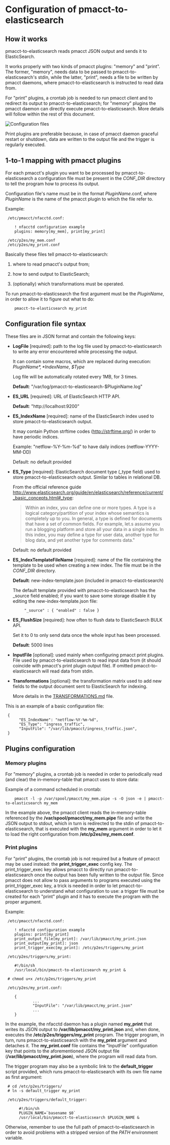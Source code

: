 # Configuration of pmacct-to-elasticsearch

## How it works

pmacct-to-elasticsearch reads pmacct JSON output and sends it to ElasticSearch.

It works properly with two kinds of pmacct plugins: "memory" and "print".
The former, "memory", needs data to be passed to pmacct-to-elasticsearch's
stdin, while the latter, "print", needs a file to be written by pmacct
daemons, where pmacct-to-elasticsearch is instructed to read data from.

For "print" plugins, a crontab job is needed to run pmacct client and to
redirect its output to pmacct-to-elasticsearch; for "memory" plugins the pmacct
daemon can directly execute pmacct-to-elasticsearch. More details will follow
within the rest of this document.

![Configuration files](https://raw.github.com/pierky/pmacct-to-elasticsearch/master/img/config_files.png)

Print plugins are preferable because, in case of pmacct daemon graceful
restart or shutdown, data are written to the output file and the trigger
is regularly executed.

## 1-to-1 mapping with pmacct plugins

For each pmacct's plugin you want to be processed by pmacct-to-elasticsearch
a configuration file must be present in the *CONF_DIR* directory to tell the
program how to process its output.

Configuration file's name must be in the format *PluginName*.conf, where
*PluginName* is the name of the pmacct plugin to which the file refer to.

Example:

     /etc/pmacct/nfacctd.conf:

        ! nfacctd configuration example
        plugins: memory[my_mem], print[my_print]

     /etc/p2es/my_mem.conf
     /etc/p2es/my_print.conf

Basically these files tell pmacct-to-elasticsearch:

1. where to read pmacct's output from;

2. how to send output to ElasticSearch;

3. (optionally) which transformations must be operated.

To run pmacct-to-elasticsearch the first argument must be the *PluginName*,
in order to allow it to figure out what to do:

        pmacct-to-elasticsearch my_print

## Configuration file syntax

These files are in JSON format and contain the following keys:

- **LogFile** [required]: path to the log file used by pmacct-to-elasticsearch
   to write any error encountered while processing the output.

   It can contain some macros, which are replaced during execution:
   *$PluginName*, *$IndexName*, *$Type*

   Log file will be automatically rotated every 1MB, for 3 times.

   **Default**: "/var/log/pmacct-to-elasticsearch-$PluginName.log"

- **ES_URL** [required]: URL of ElasticSearch HTTP API.

   **Default**: "http://localhost:9200"

- **ES_IndexName** [required]: name of the ElasticSearch index used to store
   pmacct-to-elasticsearch output.

   It may contain Python strftime codes (http://strftime.org/) in order
   to have periodic indices.

   Example:
     "netflow-%Y-%m-%d" to have daily indices (netflow-YYYY-MM-DD)

   Default: no default provided

- **ES_Type** [required]: ElasticSearch document type (_type field) used to store
   pmacct-to-elasticsearch output. Similar to tables in relational DB.

   From the official reference guide
   http://www.elasticsearch.org/guide/en/elasticsearch/reference/current/_basic_concepts.html#_type:

   > Within an index, you can define one or more types. A type is a logical
   > category/partition of your index whose semantics is completely up to
   > you. In general, a type is defined for documents that have a set of
   > common fields. For example, let.s assume you run a blogging platform
   > and store all your data in a single index. In this index, you may
   > define a type for user data, another type for blog data, and yet
   > another type for comments data."

   Default: no default provided

- **ES_IndexTemplateFileName** [required]: name of the file containing the
   template to be used when creating a new index. The file must be in the
   *CONF_DIR* directory.

   **Default**: new-index-template.json (included in pmacct-to-elasticsearch)

   The default template provided with pmacct-to-elasticsearch has the
   _source field enabled; if you want to save some storage disable it
   by editing the new-index-template.json file:

           "_source" : { "enabled" : false }

- **ES_FlushSize** [required]: how often to flush data to ElasticSearch BULK API.

   Set it to 0 to only send data once the whole input has been processed.

   **Default**: 5000 lines

- **InputFile** [optional]: used mainly when configuring pmacct print plugins.
   File used by pmacct-to-elasticsearch to read input data from (it
   should coincide with pmacct's print plugin output file).
   If omitted pmacct-to-elasticsearch will read data from stdin.

- **Transformations** [optional]: the transformation matrix used to add new
   fields to the output document sent to ElasticSearch for indexing.

   More details in the [TRANSFORMATIONS.md](TRANSFORMATIONS.md) file.

This is an example of a basic configuration file:

     {
          "ES_IndexName": "netflow-%Y-%m-%d",
          "ES_Type": "ingress_traffic",
          "InputFile": "/var/lib/pmacct/ingress_traffic.json",
     }

## Plugins configuration

### Memory plugins

For "memory" plugins, a crontab job is needed in order to periodically read
(and clear) the in-memory-table that pmacct uses to store data:

Example of a command scheduled in crontab:

        pmacct -l -p /var/spool/pmacct/my_mem.pipe -s -O json -e | pmacct-to-elasticsearch my_mem

In the example above, the pmacct client reads the in-memory-table
referenced by the **/var/spool/pmacct/my_mem.pipe** file and write the JSON
output to stdout, which in turn is redirected to the stdin of
pmacct-to-elasticsearch, that is executed with the **my_mem** argument in order
to let it to load the right configuration from **/etc/p2es/my_mem.conf**.

### Print plugins

For "print" plugins, the crontab job is not required but a feature of pmacct
may be used instead: the **print_trigger_exec** config key.
The print_trigger_exec key allows pmacct to directly run
pmacct-to-elasticsearch once the output has been fully written to the output
file. Since pmacct does not allow to pass arguments to programs executed using
the print_trigger_exec key, a trick is needed in order to let
pmacct-to-elasticsearch to understand what configuration to use: a trigger
file must be created for each "print" plugin and it has to execute the
program with the proper argument.

Example:

     /etc/pmacct/nfacctd.conf:

        ! nfacctd configuration example
        plugins: print[my_print]
        print_output_file[my_print]: /var/lib/pmacct/my_print.json
        print_output[my_print]: json
        print_trigger_exec[my_print]: /etc/p2es/triggers/my_print

     /etc/p2es/triggers/my_print:

        #!/bin/sh
        /usr/local/bin/pmacct-to-elasticsearch my_print &

     # chmod u+x /etc/p2es/triggers/my_print

     /etc/p2es/my_print.conf:

        {
                ...
                "InputFile": "/var/lib/pmacct/my_print.json"
                ...
        }

In the example, the nfacctd daemon has a plugin named **my_print** that writes
its JSON output to **/var/lib/pmacct/my_print.json** and, when done, executes
the **/etc/p2es/triggers/my_print** program. The trigger program, in turn, runs
pmacct-to-elasticsearch with the **my_print** argument and detaches it.
The **my_print.conf** file contains the "InputFile" configuration key that points
to the aforementioned JSON output file (**/var/lib/pmacct/my_print.json**), where
the program will read data from.

The trigger program may also be a symbolic link to the **default_trigger** script
provided, which runs pmacct-to-elasticsearch with its own file name as first
argument:

     # cd /etc/p2es/triggers/
     # ln -s default_trigger my_print
     
     /etc/p2es/triggers/default_trigger:
          
          #!/bin/sh
          PLUGIN_NAME=`basename $0`
          /usr/local/bin/pmacct-to-elasticsearch $PLUGIN_NAME &

Otherwise, remember to use the full path of pmacct-to-elasticsearch in order 
to avoid problems with a stripped version of the *PATH* environment variable.
